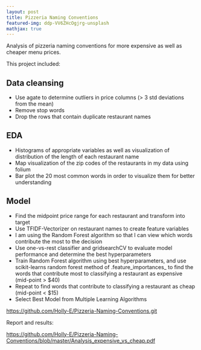 ```yaml
---
layout: post
title: Pizzeria Naming Conventions
featured-img: ddp-VV6ZHcOgjrg-unsplash
mathjax: true
---
```


Analysis of pizzeria naming conventions for more expensive as well as cheaper menu prices.

This project included: 

## Data cleansing
* Use agate to determine outliers in price columns (> 3 std deviations from the mean)
* Remove stop words
* Drop the rows that contain duplicate restaurant names

## EDA

* Histograms of appropriate variables as well as visualization of distribution of the length of each restaurant name
* Map visualization of the zip codes of the restaurants in my data using folium
* Bar plot the 20 most common words in order to visualize them for better understanding

## Model

* Find the midpoint price range for each restaurant and transform into target
* Use TFIDF-Vectorizer on restaurant names to create feature variables
* I am using the Random Forest algorithm so that I can view which words contribute the most to the decision
* Use one-vs-rest classifier and gridsearchCV to evaluate model performance and determine the best hyperparameters
* Train Random Forest algorithm using best hyperparameters, and use scikit-learns random forest method of .feature_importances_ to find the words that contribute most to classifying a restaurant as expensive (mid-point > $40)
* Repeat to find words that contribute to classifying a restaurant as cheap (mid-point < $15)
* Select Best Model from Multiple Learning Algorithms

<https://github.com/Holly-E/Pizzeria-Naming-Conventions.git>

Report and results:

<https://github.com/Holly-E/Pizzeria-Naming-Conventions/blob/master/Analysis_expensive_vs_cheap.pdf>


